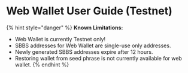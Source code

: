 # Web Wallet User Guide (Testnet)

{% hint style="danger" %}
**Known Limitations:**

* Web Wallet is currently Testnet only!
* SBBS addresses for Web Wallet are single-use only addresses.
* Newly generated SBBS addresses expire after 12 hours.
* Restoring wallet from seed phrase is not currently available for web wallet.
{% endhint %}
